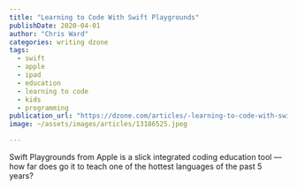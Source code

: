 ```yaml
---
title: "Learning to Code With Swift Playgrounds"
publishDate: 2020-04-01
author: "Chris Ward"
categories: writing dzone
tags: 
  - swift
  - apple
  - ipad
  - education
  - learning to code
  - kids
  - programming
publication_url: "https://dzone.com/articles/-learning-to-code-with-swift-playgrounds"
image: ~/assets/images/articles/13186525.jpeg

---
```

Swift Playgrounds from Apple is a slick integrated coding education tool — how far does go it to teach one of the hottest languages of the past 5 years?

